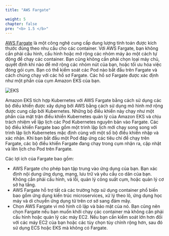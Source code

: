 ```yaml
---
title: "AWS Fargate"

weight: 5
chapter: false
pre: "<b> 1.5 </b>"
---
```


[AWS Fargate](https://aws.amazon.com/fargate/) là một công nghệ cung cấp dung lượng tính toán được kích thước đúng theo nhu cầu cho các container. Với AWS Fargate, bạn không cần phải cấu hình, cấu hình hoặc mở rộng các nhóm máy ảo một cách tự động để chạy các container. Bạn cũng không cần phải chọn loại máy chủ, quyết định khi nào để mở rộng các nhóm nút của bạn, hoặc tối ưu hóa việc đóng gói cụm. Bạn có thể kiểm soát các Pod nào bắt đầu trên Fargate và cách chúng chạy với các hồ sơ Fargate. Các hồ sơ Fargate được xác định như một phần của cụm Amazon EKS của bạn.

![EKS](../../../images/4/00012.png?featherlight=false&width=90pc)

Amazon EKS tích hợp Kubernetes với AWS Fargate bằng cách sử dụng các bộ điều khiển được xây dựng bởi AWS bằng cách sử dụng mô hình mở rộng được cung cấp bởi Kubernetes. Những bộ điều khiển này chạy như một phần của mặt trận điều khiển Kubernetes quản lý của Amazon EKS và chịu trách nhiệm về lập lịch các Pod Kubernetes nguyên bản vào Fargate. Các bộ điều khiển Fargate bao gồm một trình lập lịch mới chạy song song với trình lập lịch Kubernetes mặc định cùng với một số bộ điều khiển nhập và xác nhận. Khi bạn bắt đầu một Pod đáp ứng các tiêu chí để chạy trên Fargate, các bộ điều khiển Fargate đang chạy trong cụm nhận ra, cập nhật và lên lịch cho Pod trên Fargate.

Các lợi ích của Fargate bao gồm:

- AWS Fargate cho phép bạn tập trung vào ứng dụng của bạn. Bạn xác định nội dung ứng dụng, mạng, lưu trữ và yêu cầu co dãn của bạn. Không cần phải cấu hình, vá lỗi, quản lý công suất cụm, hoặc quản lý cơ sở hạ tầng.
- AWS Fargate hỗ trợ tất cả các trường hợp sử dụng container phổ biến bao gồm ứng dụng kiến trúc microservices, xử lý theo lô, ứng dụng học máy và di chuyển ứng dụng từ trên cơ sở sang đám mây.
- Chọn AWS Fargate vì mô hình cô lập và bảo mật của nó. Bạn cũng nên chọn Fargate nếu bạn muốn khởi chạy các container mà không cần phải cấu hình hoặc quản lý các máy EC2. Nếu bạn cần kiểm soát lớn hơn đối với các máy EC2 của bạn hoặc các tùy chọn tùy chỉnh rộng hơn, sau đó sử dụng ECS hoặc EKS mà không có Fargate.